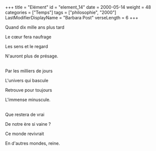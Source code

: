 +++
title = "Elément"
id = "element_14"
date = 2000-05-14
weight = 48
categories = ["Temps"]
tags = ["philosophie", "2000"]
LastModifierDisplayName = "Barbara Post"
verseLength = 6
+++

Quand dix mille ans plus tard

Le cœur fera naufrage

Les sens et le regard

N'auront plus de présage.

 \
Par les milliers de jours

L'univers qui bascule

Retrouve pour toujours

L'immense minuscule.

 \
Que restera de vrai

De notre ère si vaine ?

Ce monde revivrait

En d'autres mondes, reine.
